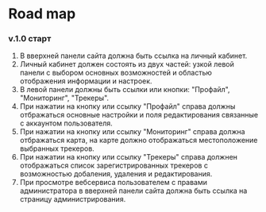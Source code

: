 Road map
=====================

### v.1.0 старт

1. В вверхней панели сайта должна быть ссылка на личный кабинет.
2. Личный кабинет должен состоять из двух частей: узкой левой панели с выбором основных возможностей и областью отображения информации и настроек.
3. В левой панели должны быть ссылки или кнопки: "Профайл", "Мониторинг", "Трекеры".
4. При нажатии на кнопку или ссылку "Профайл" справа должны отбражаться основные настройки и поля редактирования связанные с аккаунтом пользователя.
5. При нажатии на кнопку или ссылку "Мониторинг" справа должна отбражаться карта, на карте должно отображаться местоположение выбранных трекеров.
6. При нажатии на кнопку или ссылку "Трекеры" справа должнен отображаться список зарегистрированных трекеров с возможностью добаления, удаления и редактирования.
7. При просмотре вебсервиса пользователем с правами администратора в вверхней панели сайта должна быть ссылка на страницу администрирования.
